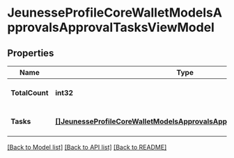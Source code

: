 # JeunesseProfileCoreWalletModelsApprovalsApprovalTasksViewModel

## Properties
Name | Type | Description | Notes
------------ | ------------- | ------------- | -------------
**TotalCount** | **int32** |  | [optional] [default to null]
**Tasks** | [**[]JeunesseProfileCoreWalletModelsApprovalsApprovalTaskResponseModel**](Jeunesse.Profile.Core.Wallet.Models.Approvals.ApprovalTaskResponseModel.md) |  | [optional] [default to null]

[[Back to Model list]](../README.md#documentation-for-models) [[Back to API list]](../README.md#documentation-for-api-endpoints) [[Back to README]](../README.md)


